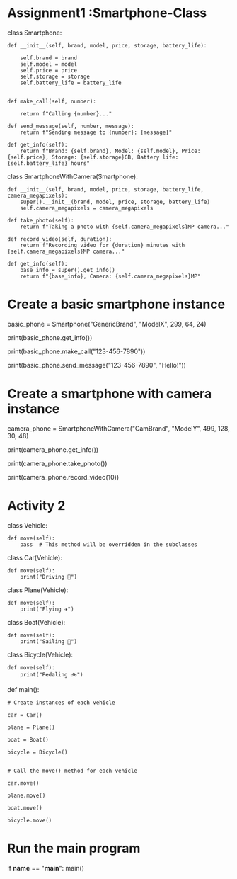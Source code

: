  # Assignment1 :Smartphone-Class


class Smartphone:
   
    def __init__(self, brand, model, price, storage, battery_life):
        
        self.brand = brand
        self.model = model
        self.price = price
        self.storage = storage
        self.battery_life = battery_life

   
    def make_call(self, number):
        
        return f"Calling {number}..."

    def send_message(self, number, message):
        return f"Sending message to {number}: {message}"

    def get_info(self):
        return f"Brand: {self.brand}, Model: {self.model}, Price: {self.price}, Storage: {self.storage}GB, Battery life: {self.battery_life} hours"



class SmartphoneWithCamera(Smartphone):
   
    def __init__(self, brand, model, price, storage, battery_life, camera_megapixels):
        super().__init__(brand, model, price, storage, battery_life)
        self.camera_megapixels = camera_megapixels

    def take_photo(self):
        return f"Taking a photo with {self.camera_megapixels}MP camera..."

    def record_video(self, duration):
        return f"Recording video for {duration} minutes with {self.camera_megapixels}MP camera..."

    def get_info(self):
        base_info = super().get_info()
        return f"{base_info}, Camera: {self.camera_megapixels}MP"


   # Create a basic smartphone instance

basic_phone = Smartphone("GenericBrand", "ModelX", 299, 64, 24)

print(basic_phone.get_info())

print(basic_phone.make_call("123-456-7890"))

print(basic_phone.send_message("123-456-7890", "Hello!"))


# Create a smartphone with camera instance


camera_phone = SmartphoneWithCamera("CamBrand", "ModelY", 499, 128, 30, 48)

print(camera_phone.get_info())

print(camera_phone.take_photo())

print(camera_phone.record_video(10))






# Activity 2


class Vehicle:
   
    def move(self):
        pass  # This method will be overridden in the subclasses


class Car(Vehicle):
    
    def move(self):
        print("Driving 🚗")


class Plane(Vehicle):
    
    def move(self):
        print("Flying ✈️")


class Boat(Vehicle):
   
    def move(self):
        print("Sailing 🚤")


class Bicycle(Vehicle):
    
    def move(self):
        print("Pedaling 🚲")


def main():
   
    # Create instances of each vehicle
    
    car = Car()
    
    plane = Plane()
   
    boat = Boat()
    
    bicycle = Bicycle()

   
    # Call the move() method for each vehicle
    
    car.move()
   
    plane.move()
    
    boat.move()
    
    bicycle.move()


# Run the main program

if __name__ == "__main__":
    main()


